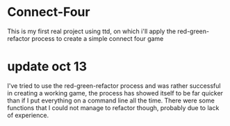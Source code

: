 # Connect-Four
This is my first real project using ttd, on which i'll apply the red-green-refactor process to create a simple connect four game


# update oct 13

I've tried to use the red-green-refactor process and was rather successful in creating a working game, the process has showed itself to be far quicker than if I put everything on a command line all the time. There were some functions that I could not manage to refactor though, probably due to lack of experience. 

